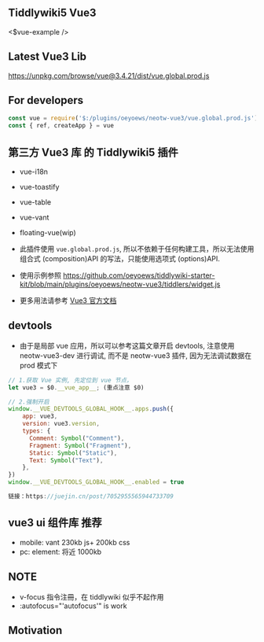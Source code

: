 ## Tiddlywiki5 Vue3

<$vue-example />

## Latest Vue3 Lib

https://unpkg.com/browse/vue@3.4.21/dist/vue.global.prod.js

## For developers

```js
const vue = require('$:/plugins/oeyoews/neotw-vue3/vue.global.prod.js')
const { ref, createApp } = vue
```

## 第三方 Vue3 库 的 Tiddlywiki5 插件

* vue-i18n
* vue-toastify
* vue-table
* vue-vant
* floating-vue(wip)

* 此插件使用 `vue.global.prod.js`, 所以不依赖于任何构建工具，所以无法使用组合式 (composition)API 的写法，只能使用选项式 (options)API.
* 使用示例参照 https://github.com/oeyoews/tiddlywiki-starter-kit/blob/main/plugins/oeyoews/neotw-vue3/tiddlers/widget.js

* 更多用法请参考 [Vue3 官方文档](https://cn.vuejs.org/guide/essentials/application.html)

## devtools

* 由于是局部 vue 应用，所以可以参考这篇文章开启 devtools, 注意使用 neotw-vue3-dev 进行调试, 而不是 neotw-vue3 插件, 因为无法调试数据在 prod 模式下

```js
// 1.获取 Vue 实例, 先定位到 vue 节点，
let vue3 = $0.__vue_app__; (重点注意 $0)

// 2.强制开启
window.__VUE_DEVTOOLS_GLOBAL_HOOK__.apps.push({
    app: vue3,
    version: vue3.version,
    types: {
      Comment: Symbol("Comment"),
      Fragment: Symbol("Fragment"),
      Static: Symbol("Static"),
      Text: Symbol("Text"),
    },
})
window.__VUE_DEVTOOLS_GLOBAL_HOOK__.enabled = true

链接：https://juejin.cn/post/7052955565944733709
```

## vue3 ui 组件库 推荐

* mobile: vant 230kb js+ 200kb css
* pc: element: 将近 1000kb

## NOTE

* v-focus 指令注冊，在 tiddlywiki 似乎不起作用
* :autofocus="'autofocus'" is work

## Motivation

<!-- your plugin motivation, or why you write this plugin -->
